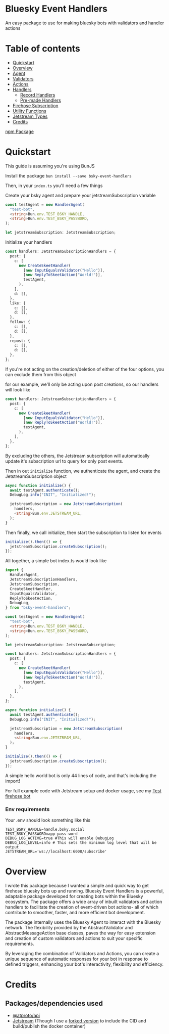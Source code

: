 # Bluesky Event Handlers

An easy package to use for making bluesky bots with validators and handler actions

# Table of contents

- [Quickstart](#quickstart)
- [Overview](#overview)
- [Agent](./src/agent/README.md)
- [Validators](./src/validations/README.md)
- [Actions](./src/actions/README.md)
- [Handlers](./src/handlers/README.md)
  - [Record Handlers](./src/handlers/README.md)
  - [Pre-made Handlers](./src/handlers/premade-handlers/README.md)
- [Firehose Subscription](./src/firehose/README.md)
- [Utility Functions](./src/utils/README.md)
- [Jetstream Types](./src/types/README.md)
- [Credits](#credits)

[npm Package](https://www.npmjs.com/package/bsky-event-handlers)

# Quickstart

This guide is assuming you're using BunJS

Install the package
`bun install --save bsky-event-handlers`

Then, in your `index.ts` you'll need a few things

Create your bsky agent and prepare your jetstreamSubscription variable

```typescript
const testAgent = new HandlerAgent(
  "test-bot",
  <string>Bun.env.TEST_BSKY_HANDLE,
  <string>Bun.env.TEST_BSKY_PASSWORD,
);

let jetstreamSubscription: JetstreamSubscription;
```

Initialize your handlers

```typescript
const handlers: JetstreamSubscriptionHandlers = {
  post: {
    c: [
      new CreateSkeetHandler(
        [new InputEqualsValidator("Hello")],
        [new ReplyToSkeetAction("World!")],
        testAgent,
      ),
    ],
    d: [],
  },
  like: {
    c: [],
    d: [],
  },
  follow: {
    c: [],
    d: [],
  },
  repost: {
    c: [],
    d: [],
  },
};
```

If you're not acting on the creation/deletion of either of the four options, you can exclude them from this object

for our example, we'll only be acting upon post creations, so our handlers will look like

```typescript
const handlers: JetstreamSubscriptionHandlers = {
  post: {
    c: [
      new CreateSkeetHandler(
        [new InputEqualsValidator("Hello")],
        [new ReplyToSkeetAction("World!")],
        testAgent,
      ),
    ],
  },
};
```

By excluding the others, the Jetstream subscription will automatically update it's subscription url to query for only post events.

Then in out `initialize` function, we authenticate the agent, and create the JetstreamSubscription object

```typescript
async function initialize() {
  await testAgent.authenticate();
  DebugLog.info("INIT", "Initialized!");

  jetstreamSubscription = new JetstreamSubscription(
    handlers,
    <string>Bun.env.JETSTREAM_URL,
  );
}
```

Then finally, we call initialize, then start the subscription to listen for events

```typescript
initialize().then(() => {
  jetstreamSubscription.createSubscription();
});
```

All together, a simple bot index.ts would look like

```typescript
import {
  HandlerAgent,
  JetstreamSubscriptionHandlers,
  JetstreamSubscription,
  CreateSkeetHandler,
  InputEqualsValidator,
  ReplyToSkeetAction,
  DebugLog,
} from "bsky-event-handlers";

const testAgent = new HandlerAgent(
  "test-bot",
  <string>Bun.env.TEST_BSKY_HANDLE,
  <string>Bun.env.TEST_BSKY_PASSWORD,
);

let jetstreamSubscription: JetstreamSubscription;

const handlers: JetstreamSubscriptionHandlers = {
  post: {
    c: [
      new CreateSkeetHandler(
        [new InputEqualsValidator("Hello")],
        [new ReplyToSkeetAction("World!")],
        testAgent,
      ),
    ],
  },
};

async function initialize() {
  await testAgent.authenticate();
  DebugLog.info("INIT", "Initialized!");

  jetstreamSubscription = new JetstreamSubscription(
    handlers,
    <string>Bun.env.JETSTREAM_URL,
  );
}

initialize().then(() => {
  jetstreamSubscription.createSubscription();
});
```

A simple hello world bot is only 44 lines of code, and that's including the import!

For full example code with Jetstream setup and docker usage, see my [Test firehose bot](https://github.com/juni-b-queer/test-firehose-bot)

### Env requirements

Your .env should look something like this

```.env
TEST_BSKY_HANDLE=handle.bsky.social
TEST_BSKY_PASSWORD=app-pass-word
DEBUG_LOG_ACTIVE=true #This will enable DebugLog
DEBUG_LOG_LEVEL=info # This sets the minimum log level that will be output
JETSTREAM_URL='ws://localhost:6008/subscribe'
```

# Overview

I wrote this package because I wanted a simple and quick way to get firehose bluesky bots up and running.
Bluesky Event Handlers is a powerful, adaptable package developed for creating bots within the Bluesky ecosystem. The package offers a wide array of inbuilt validators and action handlers to facilitate the creation of event-driven bot actions- all of which contribute to smoother, faster, and more efficient bot development.

The package internally uses the Bluesky Agent to interact with the Bluesky network. The flexibility provided by the AbstractValidator and AbstractMessageAction base classes, paves the way for easy extension and creation of custom validators and actions to suit your specific requirements.

By leveraging the combination of Validators and Actions, you can create a unique sequence of automatic responses for your bot in response to defined triggers, enhancing your bot's interactivity, flexibility and efficiency.

# Credits

## Packages/dependencies used

- [@atproto/api](https://www.npmjs.com/package/@atproto/api)
- [Jetstream](https://github.com/ericvolp12/jetstream) (Though I use a [forked version](https://github.com/juni-b-queer/jetstream) to include the CID and build/publish the docker container)
